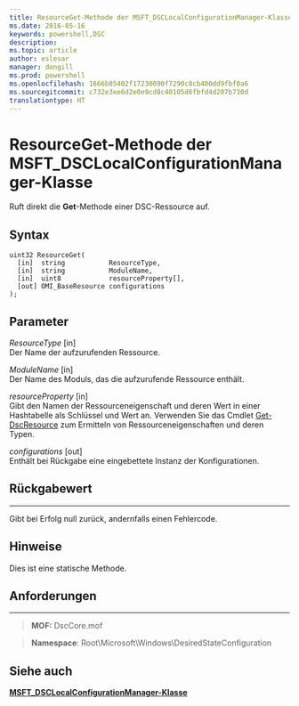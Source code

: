 ```yaml
---
title: ResourceGet-Methode der MSFT_DSCLocalConfigurationManager-Klasse
ms.date: 2016-05-16
keywords: powershell,DSC
description: 
ms.topic: article
author: eslesar
manager: dongill
ms.prod: powershell
ms.openlocfilehash: 1666b85402f17230090f7290c8cb400dd9fbf0a6
ms.sourcegitcommit: c732e3ee6d2e0e9cd8c40105d6fbfd4d207b730d
translationtype: HT
---
```

# <a name="resourceget-method-of-the-msftdsclocalconfigurationmanager-class"></a>ResourceGet-Methode der MSFT_DSCLocalConfigurationManager-Klasse

Ruft direkt die **Get**-Methode einer DSC-Ressource auf.

<a name="syntax"></a>Syntax
------

```mof
uint32 ResourceGet(
  [in]  string           ResourceType,
  [in]  string           ModuleName,
  [in]  uint8            resourceProperty[],
  [out] OMI_BaseResource configurations
);
```

<a name="parameters"></a>Parameter
----------

*ResourceType* \[in\]  
Der Name der aufzurufenden Ressource.

*ModuleName* \[in\]  
Der Name des Moduls, das die aufzurufende Ressource enthält.

*resourceProperty* \[in\]  
Gibt den Namen der Ressourceneigenschaft und deren Wert in einer Hashtabelle als Schlüssel und Wert an. Verwenden Sie das Cmdlet [Get-DscResource](https://technet.microsoft.com/en-us/library/dn521625.aspx) zum Ermitteln von Ressourceneigenschaften und deren Typen.

*configurations* \[out\]  
Enthält bei Rückgabe eine eingebettete Instanz der Konfigurationen.

## <a name="return-value"></a>Rückgabewert
------------

Gibt bei Erfolg null zurück, andernfalls einen Fehlercode.

## <a name="remarks"></a>Hinweise

Dies ist eine statische Methode.

## <a name="requirements"></a>Anforderungen
------------
>**MOF:** DscCore.mof

>**Namespace**: Root\Microsoft\Windows\DesiredStateConfiguration


## <a name="see-also"></a>Siehe auch


[**MSFT_DSCLocalConfigurationManager-Klasse**](msft-dsclocalconfigurationmanager.md)


 

 



